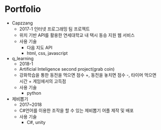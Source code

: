 # Portfolio

* Capzzang
  * 2017-1 인터넷 프로그래밍 팀 프로젝트
  * 위치 기반 API를 활용한 연세대학교 내 택시 동승 지원 웹 서비스
  * 사용 기술
    * 다음 지도 API
    * html, css, javascript
* q_learning
  * 2018-1
  * Artificial Inteligence second project(grab coin)
  * 강화학습을 통한 동전을 먹으면 점수 +, 동전을 놓치면 점수 -, 타이머 먹으면 시간 + 게임에서의 고득점
  * 사용 기술
    * python
* 제비뽑기
  * 2017~2018
  * C#언어를 이용한 조작을 할 수 있는 제비뽑기 어플 제작 및 배포
  * 사용 기술
    * C#, unity

